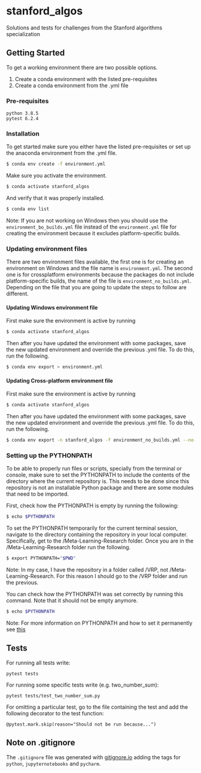 # stanford_algos
Solutions and tests for challenges from the Stanford algorithms specialization

## Getting Started

To get a working environment there are two possible options. 

1. Create a conda environment with the listed pre-requisites
2. Create a conda environment from the .yml file


### Pre-requisites

```
python 3.8.5
pytest 6.2.4
```

### Installation

To get started make sure you either have the listed pre-requisites or set up the anaconda environment from the .yml file.

```bash
$ conda env create -f environment.yml
```

Make sure you activate the environment. 
```bash
$ conda activate stanford_algos
```

And verify that it was properly installed.
```bash
$ conda env list
```

Note: If you are not working on Windows then you should use the ```environment_bo_builds.yml``` file instead of the ```environment.yml```  file for creating the environment because it excludes platform-specific builds. 

### Updating environment files
There are two environment files available, the first one is for creating an environment on Windows and the file name is ```environment.yml```. The second one is for crossplatform environments because the packages do not include platform-specific builds, the name of the file is ```environment_no_builds.yml```. Depending on the file that you are going to update the steps to follow are different. 

#### Updating Windows environment file

First make sure the environment is active by running 
```bash
$ conda activate stanford_algos
```

Then after you have updated the environment with some packages, save the new updated environment and override the previous .yml file. To do this, run the following.
```bash
$ conda env export > environment.yml
```

#### Updating Cross-platform environment file

First make sure the environment is active by running 
```bash
$ conda activate stanford_algos
```

Then after you have updated the environment with some packages, save the new updated environment and override the previous .yml file. To do this, run the following.
```bash
$ conda env export -n stanford_algos -f environment_no_builds.yml --no-builds
```

### Setting up the PYTHONPATH

To be able to properly run files or scripts, specially from the terminal or console, make sure to set the PYTHONPATH to include the contents of the directory where the current repository is. 
This needs to be done since this repository is not an installable Python package and there are some modules that need to be imported. 

First, check how the PYTHONPATH is empty by running the following: 
```bash
$ echo $PYTHONPATH
```

To set the PYTHONPATH temporarily for the current terminal session, navigate to the directory containing the repository in your local computer. Specifically, get to the /Meta-Learning-Research folder. Once you are in the /Meta-Learning-Research folder run the following. 
```bash
$ export PYTHONPATH="$PWD"
```
Note: In my case, I have the repository in a folder called /VRP, not /Meta-Learning-Research. For this reason I should go to the /VRP folder and run the previous.  

You can check how the PYTHONPATH was set correctly by running this command. Note that it should not be empty anymore. 
```bash
$ echo $PYTHONPATH
```

Note: For more information on PYTHONPATH and how to set it permanently see [this](https://bic-berkeley.github.io/psych-214-fall-2016/using_pythonpath.html)

## Tests
For running all tests write:
```
pytest tests
```
For running some specific tests write (e.g. two_number_sum):
```
pytest tests/test_two_number_sum.py
```
For omitting a particular test, go to the file containing the test and add the following decorator to the test function:
```
@pytest.mark.skip(reason="Should not be run because...")
```

## Note on .gitignore

The ``` .gitignore ``` file was generated with [gitignore.io](https://www.toptal.com/developers/gitignore) adding the tags for ```python```, ```jupyternotebooks``` and ```pycharm```.

